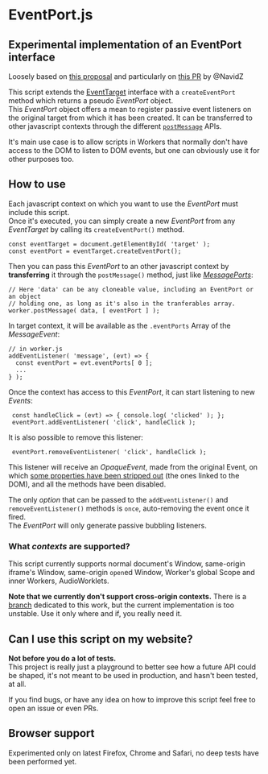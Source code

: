 # EventPort.js #

## Experimental implementation of an EventPort interface ##

Loosely based on [this proposal][1] and particularly on [this PR][2] by @NavidZ

This script extends the [EventTarget][3] interface with a `createEventPort` method which returns a pseudo *EventPort* object.  
This *EventPort* object offers a mean to register passive event listeners on the original target from which it has been created. It can be transferred to other javascript contexts through the different [`postMessage`][4] APIs.  

It's main use case is to allow scripts in Workers that normally don't have access to the DOM to listen to DOM events, but one can obviously use it for other purposes too.  

## How to use ##

Each javascript context on which you want to use the *EventPort* must include this script.  
Once it's executed, you can simply create a new *EventPort* from any *EventTarget* by calling its `createEventPort()` method.

    const eventTarget = document.getElementById( 'target' );
    const eventPort = eventTarget.createEventPort();

Then you can pass this *EventPort* to an other javascript context by **transferring** it through the `postMessage()` method, just like [*MessagePorts*][5]:

    // Here 'data' can be any cloneable value, including an EventPort or an object
    // holding one, as long as it's also in the tranferables array.
    worker.postMessage( data, [ eventPort ] );
    
In target context, it will be available as the `.eventPorts` Array of the *MessageEvent*:

    // in worker.js
    addEventListener( 'message', (evt) => {
      const eventPort = evt.eventPorts[ 0 ];
      ...
    } );

Once the context has access to this *EventPort*, it can start listening to new *Events*:

     const handleClick = (evt) => { console.log( 'clicked' ); };
     eventPort.addEventListener( 'click', handleClick );
     
It is also possible to remove this listener:

     eventPort.removeEventListener( 'click', handleClick );
    
This listener will receive an *OpaqueEvent*, made from the original Event, on which [some properties have been stripped out][6] (the ones linked to the DOM), and all the methods have been disabled.

The only *option* that can be passed to the `addEventListener()` and `removeEventListener()` methods is `once`, auto-removing the event once it fired.  
The *EventPort* will only generate passive bubbling listeners.

### What *contexts* are supported? ###

This script currently supports normal document's Window, same-origin iframe's Window, same-origin `open`ed Window, Worker's global Scope and inner Workers, AudioWorklets.  

**Note that we currently don't support cross-origin contexts.** There is a [branch][7] dedicated to this work, but the current implementation is too unstable. Use it only where and if, you really need it.  

## Can I use this script on my website? ##

**Not before you do a lot of tests.**  
This project is really just a playground to better see how a future API could be shaped, it's not meant to be used in production, and hasn't been tested, at all.  

If you find bugs, or have any idea on how to improve this script feel free to open an issue or even PRs.  

## Browser support ##

Experimented only on latest Firefox, Chrome and Safari, no deep tests have been performed yet.    

[1]: https://github.com/WICG/input-for-workers
[2]: https://github.com/WICG/input-for-workers/pull/8 
[3]: https://developer.mozilla.org/en-US/docs/Web/API/EventTarget
[4]: https://developer.mozilla.org/en-US/docs/Web/API/Worker/postMessage
[5]: https://developer.mozilla.org/en-US/docs/Web/API/MessagePort
[6]: https://github.com/WICG/input-for-workers#stripping-dom-references-from-events
[7]: https://github.com/Kaiido/EventPort.js/tree/cross-origin